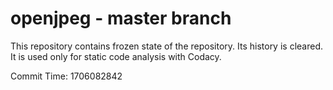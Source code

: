 # openjpeg - master branch

This repository contains frozen state of the repository.
Its history is cleared. It is used only for static code
analysis with Codacy.

Commit Time: 1706082842